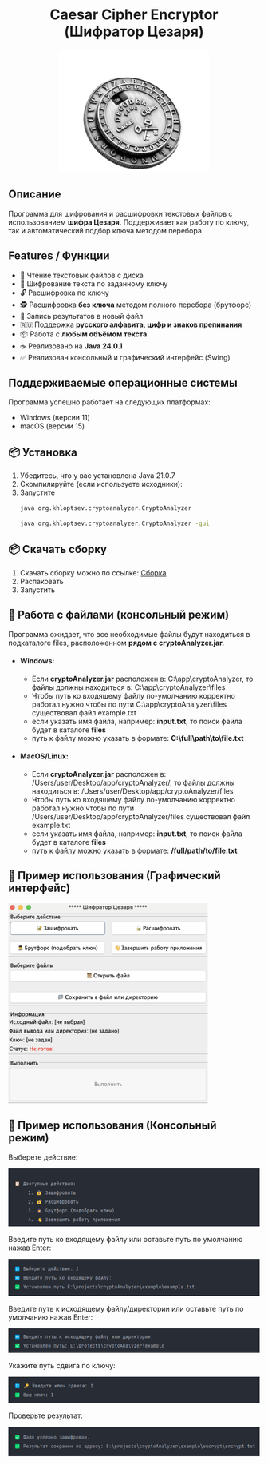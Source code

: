 <h1 style="text-align: center">Caesar Cipher Encryptor (Шифратор Цезаря)</h1>


<p align="center">
  <img  src="images/caesar-cipher-image.png" alt="caesar-cipher-image">
</p>

## Описание

Программа для шифрования и расшифровки текстовых файлов с использованием **шифра Цезаря**. Поддерживает как работу по ключу, так и автоматический подбор ключа методом перебора.

## Features / Функции

- 📂 Чтение текстовых файлов с диска
- 🔐 Шифрование текста по заданному ключу
- 🔓 Расшифровка по ключу
- 🕵️ Расшифровка **без ключа** методом полного перебора (брутфорс)
- 📄 Запись результатов в новый файл
- 🇷🇺 Поддержка **русского алфавита, цифр и знаков препинания**
- 📦 Работа с **любым объёмом текста**
- ☕ Реализовано на **Java 24.0.1**
- ✅ Реализован консольный и графический интерфейс (Swing)

## Поддерживаемые операционные системы
Программа успешно работает на следующих платформах:
- Windows (версии 11)
- macOS (версии 15)

## 📦 Установка

1. Убедитесь, что у вас установлена Java 21.0.7
2. Скомпилируйте (если используете исходники):
3. Запустите
   ```bash
   java org.khloptsev.cryptoanalyzer.CryptoAnalyzer
   ```  
   ```bash
   java org.khloptsev.cryptoanalyzer.CryptoAnalyzer -gui
   ```  
## 📦 Скачать сборку
1. Скачать сборку можно по ссылке: [Сборка](https://github.com/khloptsevps/cryptoAnalyzer/releases/tag/v2.0.0)
2. Распаковать
3. Запустить

## 📁 Работа с файлами (консольный режим)
Программа ожидает, что все необходимые файлы будут находиться в подкаталоге files, расположенном **рядом с cryptoAnalyzer.jar.**  
- #### Windows:  
  - Если **cryptoAnalyzer.jar** расположен в: C:\app\cryptoAnalyzer\, то файлы должны находиться в: C:\app\cryptoAnalyzer\files
  - Чтобы путь ко входящему файлу по-умолчанию корректно работал нужно чтобы по пути C:\app\cryptoAnalyzer\files существовал файл example.txt
  - если указать имя файла, например: **input.txt**, то поиск файла будет в каталоге **files**
  - путь к файлу можно указать в формате: **C:\full\path\to\file.txt**

- #### MacOS/Linux:
   - Если **cryptoAnalyzer.jar** расположен в: /Users/user/Desktop/app/cryptoAnalyzer/, то файлы должны находиться в: /Users/user/Desktop/app/cryptoAnalyzer/files
   - Чтобы путь ко входящему файлу по-умолчанию корректно работал нужно чтобы по пути /Users/user/Desktop/app/cryptoAnalyzer/files существовал файл example.txt
   - если указать имя файла, например: **input.txt**, то поиск файла будет в каталоге **files**
   - путь к файлу можно указать в формате: **/full/path/to/file.txt**

## 📁 Пример использования (Графический интерфейс)
<p>
  <img  src="images/gInterface.png" alt="gui">
</p>  

## 📁 Пример использования (Консольный режим)
Выберете действие:
<p>
  <img  src="images/Step1.png" alt="step-1">
</p>  

Введите путь ко входящему файлу или оставьте путь по умолчанию нажав Enter:
<p>
  <img  src="images/Step2.png" alt="step-2">
</p>  

Введите путь к исходящему файлу/директории или оставьте путь по умолчанию нажав Enter:
<p>
  <img  src="images/Step3.png" alt="step-3">
</p>  

Укажите путь сдвига по ключу:
<p>
  <img  src="images/Step4.png" alt="step-4">
</p>  

Проверьте результат:
<p>
  <img  src="images/Step5.png" alt="step-5">
</p> 

